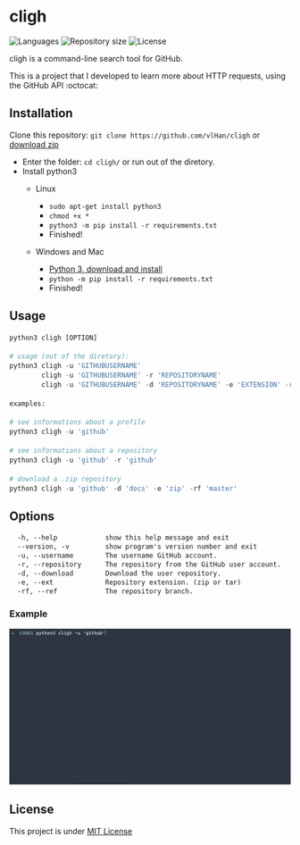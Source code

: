 # cligh

<p>
   <img alt="Languages" src="https://img.shields.io/badge/Python->=3.0-blue.svg"> 
   <img alt="Repository size" src="https://img.shields.io/github/repo-size/vlHan/cligh">
   <img alt="License" src="https://img.shields.io/github/license/vlHan/cligh.svg">
</p>


cligh is a command-line search tool for GitHub.

This is a project that I developed to learn more about HTTP requests, using the GitHub API :octocat:

## Installation

Clone this repository: `git clone https://github.com/vlHan/cligh` or <a href="https://github.com/vlHan/cligh/archive/refs/heads/main.zip">download zip</a>
- Enter the folder: `cd cligh/` or run out of the diretory.
- Install python3 
  - Linux
    - `sudo apt-get install python3`
    - `chmod +x *`
    - `python3 -m pip install -r requirements.txt`
    - Finished!

  - Windows and Mac
    - [Python 3, download and install](https://www.python.org/downloads/)
    - `python -m pip install -r requirements.txt`
    - Finished!

## Usage
```py
python3 cligh [OPTION]

# usage (out of the diretory): 
python3 cligh -u 'GITHUBUSERNAME'
        cligh -u 'GITHUBUSERNAME' -r 'REPOSITORYNAME'
        cligh -u 'GITHUBUSERNAME' -d 'REPOSITORYNAME' -e 'EXTENSION' -rf 'BRANCH'  

examples: 

# see informations about a profile 
python3 cligh -u 'github'

# see informations about a repository
python3 cligh -u 'github' -r 'github'

# download a .zip repository 
python3 cligh -u 'github' -d 'docs' -e 'zip' -rf 'master'  
```

## Options
```
  -h, --help            show this help message and exit
  --version, -v         show program's version number and exit
  -u, --username        The username GitHub account.
  -r, --repository      The repository from the GitHub user account.
  -d, --download        Download the user repository.
  -e, --ext             Repository extension. (zip or tar)
  -rf, --ref            The repository branch.
```


### Example

<img src="./demo/demo.gif">

## License
This project is under [MIT License](LICENSE)

